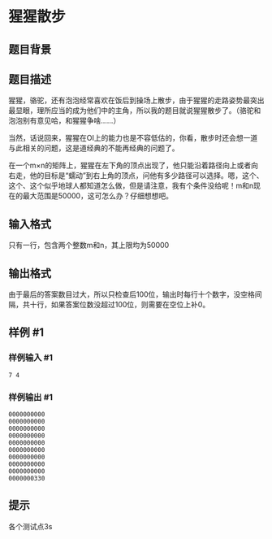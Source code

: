 # 猩猩散步

## 题目背景



## 题目描述

猩猩，骆驼，还有泡泡经常喜欢在饭后到操场上散步，由于猩猩的走路姿势最突出最显眼，理所应当的成为他们中的主角，所以我的题目就说猩猩散步了。（骆驼和泡泡别有意见哈，和猩猩争啥……）

当然，话说回来，猩猩在OI上的能力也是不容低估的，你看，散步时还会想一道与此相关的问题，这是道经典的不能再经典的问题了。

在一个m×n的矩阵上，猩猩在左下角的顶点出现了，他只能沿着路径向上或者向右走，他的目标是“蠕动”到右上角的顶点，问他有多少路径可以选择。嗯，这个、这个、这个似乎地球人都知道怎么做，但是请注意，我有个条件没给呢！m和n现在的最大范围是50000，这可怎么办？仔细想想吧。


## 输入格式

只有一行，包含两个整数m和n，其上限均为50000


## 输出格式

由于最后的答案数目过大，所以只检查后100位，输出时每行十个数字，没空格间隔，共十行，如果答案位数没超过100位，则需要在空位上补0。

 

## 样例 #1

### 样例输入 #1
```
7 4
```

### 样例输出 #1

```
0000000000
0000000000
0000000000
0000000000
0000000000
0000000000
0000000000
0000000000
0000000000
0000000330
```

## 提示

各个测试点3s

